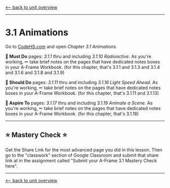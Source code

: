 

[<-- back to unit overview](README.md)

---

# 3.1 Animations


Go to [CodeHS.com](https://www.codehs.com) and open _Chapter 3.1 Animations_.

__🍎 Must Do__ pages: _3.1.1_ thru and including _3.1.10 Radioactive_. As you're working, ✏ take brief notes on the pages that have dedicated notes boxes in your A-Frame Workbook. (for this chapter, that's 3.1.1 and 3.1.3 and 3.1.4 and 3.1.6 and 3.1.8 and 3.1.9)

__🥳 Should Do__ pages: _3.1.11_ thru and including _3.1.16 Light Speed Ahead_. As you're working, ✏ take brief notes on the pages that have dedicated notes boxes in your A-Frame Workbook. (for this chapter, that's 3.1.11 and 3.1.13)

__🤯 Aspire To__ pages: _3.1.17_ thru and including _3.1.19 Animate a Scene_. As you're working, ✏ take brief notes on the pages that have dedicated notes boxes in your A-Frame Workbook. (for this chapter, that's 3.1.18)


---

## ⭐ Mastery Check ⭐
Get the Share Link for the most advanced page you did in this lesson. Then go to the "classwork" section of Google Classroom and submit that share link at in the assignment called "Submit your A-Frame 3.1 Mastery Check here".

---
[<-- back to unit overview](README.md)
